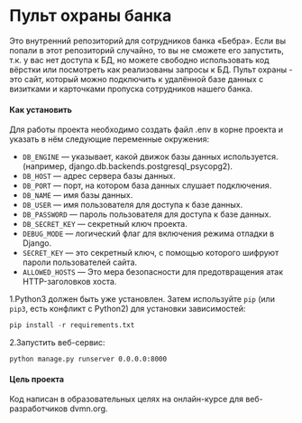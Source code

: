 # Пульт охраны банка
Это внутренний репозиторий для сотрудников банка «Бебра». Если вы попали в
этот репозиторий случайно, то вы не сможете его запустить, т.к. у вас нет
доступа к БД, но можете свободно использовать код вёрстки или посмотреть как
реализованы запросы к БД.
Пульт охраны - это сайт, который можно подключить к удалённой базе данных с
визитками и карточками пропуска сотрудников нашего банка.

#### Как установить
Для работы проекта необходимо создать файл .env в корне проекта и указать в нём следующие переменные окружения:
- `DB_ENGINE` — указывает, какой движок базы данных используется. (например, django.db.backends.postgresql_psycopg2).
- `DB_HOST` — адрес сервера базы данных.
- `DB_PORT` — порт, на котором база данных слушает подключения.
- `DB_NAME` — имя базы данных.
- `DB_USER` — имя пользователя для доступа к базе данных. 
- `DB_PASSWORD` — пароль пользователя для доступа к базе данных. 
- `DB_SECRET_KEY` — секретный ключ проекта.
- `DEBUG_MODE` —  логический флаг для включения режима отладки в Django.
- `SECRET_KEY`  —   это секретный ключ, с помощью которого шифруют пароли пользователей сайта.
- `ALLOWED_HOSTS` — Это мера безопасности для предотвращения атак HTTP-заголовков хоста.

1.Python3 должен быть уже установлен. Затем используйте ```pip``` (или ```pip3```, есть конфликт с Python2) для установки зависимостей:

```python
pip install -r requirements.txt
```
2.Запустить веб-сервис:
```console
python manage.py runserver 0.0.0.0:8000
```
#### Цель проекта
Код написан в образовательных целях на онлайн-курсе для веб-разработчиков dvmn.org.